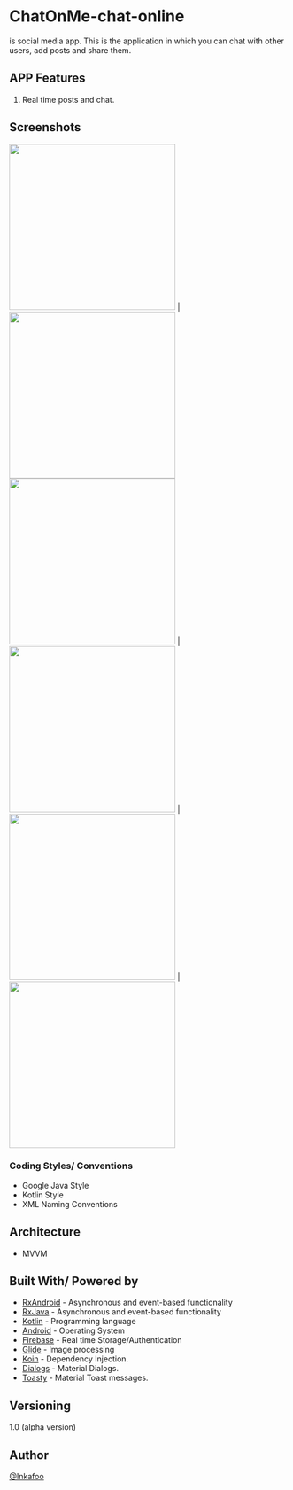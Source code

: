 # ChatOnMe-chat-online
is social media app. This is the application in which you can chat with other users, add posts and share them.

## APP Features
1. Real time posts and chat.

## Screenshots
<img src="https://github.com/Inkafoo/ChatOnMe-chat-online/blob/master/screenshots/Screenshot_2019-11-18-14-21-10-009_com.example.chatonme.png" width="300" > |
<img src="https://github.com/Inkafoo/ChatOnMe-chat-online/blob/master/screenshots/Screenshot_2019-11-18-14-21-12-644_com.example.chatonme.png" width="300" > 
<img src="https://github.com/Inkafoo/ChatOnMe-chat-online/blob/master/screenshots/Screenshot_2019-11-18-14-21-15-448_com.example.chatonme.png" width="300" > |
<img src="https://github.com/Inkafoo/ChatOnMe-chat-online/blob/master/screenshots/Screenshot_2019-11-18-14-23-26-833_com.example.chatonme.png" width="300" > |
<img src="https://github.com/Inkafoo/ChatOnMe-chat-online/blob/master/screenshots/Screenshot_2019-11-18-14-22-24-382_com.example.chatonme.png" width="300" > |
<img src="https://github.com/Inkafoo/ChatOnMe-chat-online/blob/master/screenshots/Screenshot_2019-11-18-14-23-07-816_com.example.chatonme.png" width="300" > 

### Coding Styles/ Conventions
- Google Java Style
- Kotlin Style
- XML Naming Conventions

## Architecture
* MVVM

## Built With/ Powered by
* [RxAndroid](https://github.com/ReactiveX/RxAndroid) - Asynchronous and event-based functionality
* [RxJava](https://github.com/ReactiveX/RxJava) - Asynchronous and event-based functionality
* [Kotlin](https://kotlinlang.org/) - Programming language
* [Android](https://www.android.com/) - Operating System
* [Firebase](https://firebase.google.com/) - Real time Storage/Authentication
* [Glide](https://github.com/bumptech/glide) - Image processing
* [Koin](https://github.com/InsertKoinIO/koin) - Dependency Injection.
* [Dialogs](https://github.com/afollestad/material-dialogs) - Material Dialogs.
* [Toasty](https://github.com/GrenderG/Toasty) - Material Toast messages.

## Versioning
1.0 (alpha version) 

## Author
[@Inkafoo](https://github.com/Inkafoo)
